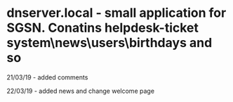 # dnserver.local - small application for SGSN. Conatins helpdesk-ticket system\news\users\birthdays and so

21/03/19 - added comments 

22/03/19 - added news and change welcome page 
